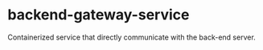 # backend-gateway-service
Containerized service that directly communicate with the back-end server.
